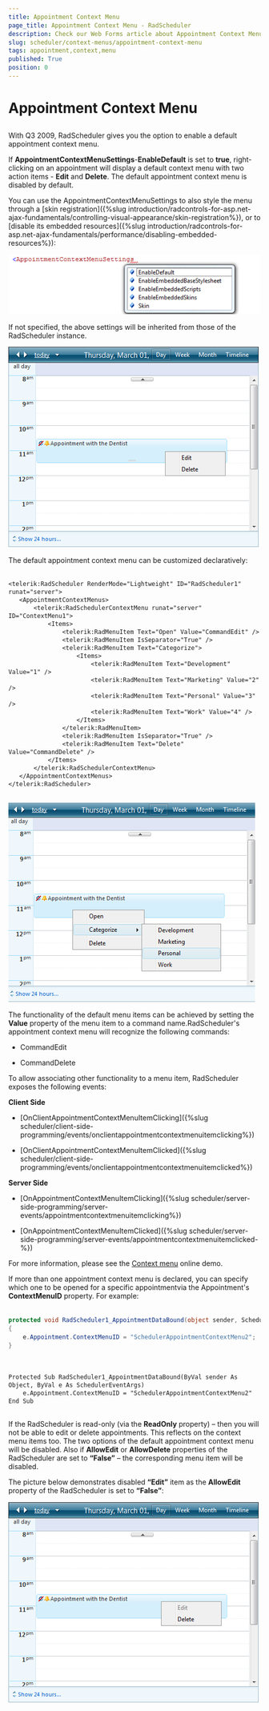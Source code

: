 ```yaml
---
title: Appointment Context Menu
page_title: Appointment Context Menu - RadScheduler
description: Check our Web Forms article about Appointment Context Menu.
slug: scheduler/context-menus/appointment-context-menu
tags: appointment,context,menu
published: True
position: 0
---
```


# Appointment Context Menu



## 

With Q3 2009, RadScheduler gives you the option to enable a default appointment context menu.

If **AppointmentContextMenuSettings**-**EnableDefault** is set to **true**, right-clicking on an appointment will display a default context menu with two action items - **Edit** and **Delete**. The default appointment context menu is disabled by default.

You can use the AppointmentContextMenuSettings to also style the menu through a [skin registration]({%slug introduction/radcontrols-for-asp.net-ajax-fundamentals/controlling-visual-appearance/skin-registration%}), or to [disable its embedded resources]({%slug introduction/radcontrols-for-asp.net-ajax-fundamentals/performance/disabling-embedded-resources%}):

![appointment context menu settings](images/scheduler_appointmentcontextmenusettings.png)

If not specified, the above settings will be inherited from those of the RadScheduler instance.



![appointment context menu](images/scheduler_appointmentcontextmenu.png)

The default appointment context menu can be customized declaratively:

````ASPNET
	
<telerik:RadScheduler RenderMode="Lightweight" ID="RadScheduler1" runat="server">
   <AppointmentContextMenus>
	   <telerik:RadSchedulerContextMenu runat="server" ID="ContextMenu1">
		   <Items>
			   <telerik:RadMenuItem Text="Open" Value="CommandEdit" />
			   <telerik:RadMenuItem IsSeparator="True" />
			   <telerik:RadMenuItem Text="Categorize">
				   <Items>
					   <telerik:RadMenuItem Text="Development" Value="1" />
					   <telerik:RadMenuItem Text="Marketing" Value="2" />
					   <telerik:RadMenuItem Text="Personal" Value="3" />
					   <telerik:RadMenuItem Text="Work" Value="4" />
				   </Items>
			   </telerik:RadMenuItem>
			   <telerik:RadMenuItem IsSeparator="True" />
			   <telerik:RadMenuItem Text="Delete" Value="CommandDelete" />
		   </Items>
	   </telerik:RadSchedulerContextMenu>
   </AppointmentContextMenus>
</telerik:RadScheduler>      
	
````



![appointment context menu customized](images/scheduler_appointmentcontextmenucustomized.png)



The functionality of the default menu items can be achieved by setting the **Value** property of the menu item to a command name.RadScheduler's appointment context menu will recognize the following commands:

* CommandEdit

* CommandDelete

To allow associating other functionality to a menu item, RadScheduler exposes the following events:

**Client Side**

* [OnClientAppointmentContextMenuItemClicking]({%slug scheduler/client-side-programming/events/onclientappointmentcontextmenuitemclicking%})

* [OnClientAppointmentContextMenuItemClicked]({%slug scheduler/client-side-programming/events/onclientappointmentcontextmenuitemclicked%})

**Server Side**

* [OnAppointmentContextMenuItemClicking]({%slug scheduler/server-side-programming/server-events/appointmentcontextmenuitemclicking%})

* [OnAppointmentContextMenuItemClicked]({%slug scheduler/server-side-programming/server-events/appointmentcontextmenuitemclicked-%})

For more information, please see the [Context menu](https://demos.telerik.com/aspnet-ajax/scheduler/examples/contextmenu/defaultcs.aspx) online demo.

If more than one appointment context menu is declared, you can specify which one to be opened for a specific appointmentvia the Appointment's **ContextMenuID** property. For example:



````C#
	
protected void RadScheduler1_AppointmentDataBound(object sender, SchedulerEventArgs e)
{
	e.Appointment.ContextMenuID = "SchedulerAppointmentContextMenu2";
} 
	
````
````VB.NET
	
Protected Sub RadScheduler1_AppointmentDataBound(ByVal sender As Object, ByVal e As SchedulerEventArgs)
	e.Appointment.ContextMenuID = "SchedulerAppointmentContextMenu2"
End Sub
		
````


If the RadScheduler is read-only (via the **ReadOnly** property) – then you will not be able to edit or delete appointments. This reflects on the context menu items too. The two options of the default appointment context menu will be disabled. Also if **AllowEdit** or **AllowDelete** properties of the RadScheduler are set to **“False”** – the corresponding menu item will be disabled.

The picture below demonstrates disabled **“Edit”** item as the **AllowEdit** property of the RadScheduler is set to **“False”**:

![RadScheduler Appointment Contextmenu Customized](images/scheduler_appointmentcontextmenucustomized1.png)
